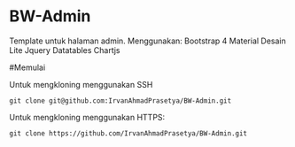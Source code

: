 # BW-Admin

Template untuk halaman admin.
Menggunakan:
Bootstrap 4
Material Desain Lite
Jquery
Datatables
Chartjs

#Memulai

Untuk mengkloning menggunakan SSH
```
git clone git@github.com:IrvanAhmadPrasetya/BW-Admin.git
```

Untuk mengkloning menggunakan HTTPS:
```
git clone https://github.com/IrvanAhmadPrasetya/BW-Admin.git
```
